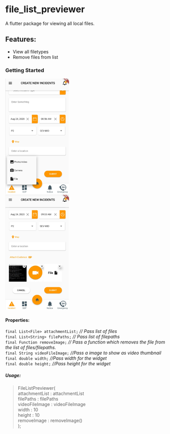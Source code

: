 # file_list_previewer

A flutter package for viewing all local files.

## Features:
* View all filetypes
* Remove files from list

### Getting Started


<img src="https://github.com/walkingtree/file_list_previewer/blob/master/assets/images/2020-08-25().jpg" width="200">
 <br />
<img src="https://github.com/walkingtree/file_list_previewer/blob/master/assets/images/2020-08-25.jpg" width="200">


#### Properties:

```final List<File> attachmentList;```    *// Pass list of files*<br />
```final List<String> filePaths;```       *// Pass list of filepaths*<br />
```final Function removeImage;```         *// Pass a function which removes the file from the list of files/filepaths.*<br />
```final String videoFileImage;```        *//Pass a image to show as video thumbnail* <br />
```final double width;```                 *//Pass width for the widget*<br />
```final double height;```                *//Pass height for the widget*<br />


##### Usage:

>FileListPreviewer( <br />
>    attachmentList : attachmentList <br />
>    filePaths : filePaths <br />
>    videoFileImage : videoFileImage  <br />
>    width : 10  <br />
>    height : 10 <br />
>    removeImage :  removeImage() <br />
>  );


